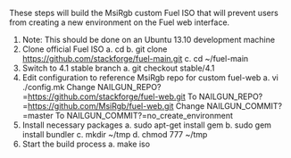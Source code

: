 These steps will build the MsiRgb custom Fuel ISO that will prevent users from
creating a new environment on the Fuel web interface.

1) Note: This should be done on an Ubuntu 13.10 development machine
2) Clone official Fuel ISO
	a. cd
	b. git clone https://github.com/stackforge/fuel-main.git
	c. cd ~/fuel-main
3) Switch to 4.1 stable branch
	a. git checkout stable/4.1
4) Edit configuration to reference MsiRgb repo for custom fuel-web
	a. vi ./config.mk
	Change	NAILGUN_REPO?=https://github.com/stackforge/fuel-web.git
	To	NAILGUN_REPO?=https://github.com/MsiRgb/fuel-web.git
	Change	NAILGUN_COMMIT?=master
	To	NAILGUN_COMMIT?=no_create_environment
5) Install necessary packages
	a. sudo apt-get install gem
	b. sudo gem install bundler
	c. mkdir ~/tmp
	d. chmod 777 ~/tmp
6) Start the build process
	a. make iso

